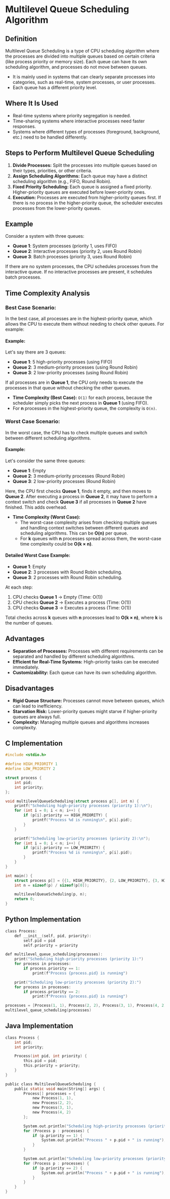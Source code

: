 # Multilevel Queue Scheduling Algorithm

## Definition
Multilevel Queue Scheduling is a type of CPU scheduling algorithm where the processes are divided into multiple queues based on certain criteria (like process priority or memory size). Each queue can have its own scheduling algorithm, and processes do not move between queues.

- It is mainly used in systems that can clearly separate processes into categories, such as real-time, system processes, or user processes.
- Each queue has a different priority level.

## Where It Is Used
- Real-time systems where priority segregation is needed.
- Time-sharing systems where interactive processes need faster responses.
- Systems where different types of processes (foreground, background, etc.) need to be handled differently.

## Steps to Perform Multilevel Queue Scheduling

1. **Divide Processes:** Split the processes into multiple queues based on their types, priorities, or other criteria.
2. **Assign Scheduling Algorithms:** Each queue may have a distinct scheduling algorithm (e.g., FIFO, Round Robin).
3. **Fixed Priority Scheduling:** Each queue is assigned a fixed priority. Higher-priority queues are executed before lower-priority ones.
4. **Execution:** Processes are executed from higher-priority queues first. If there is no process in the higher-priority queue, the scheduler executes processes from the lower-priority queues.

## Example

Consider a system with three queues:
- **Queue 1**: System processes (priority 1, uses FIFO)
- **Queue 2**: Interactive processes (priority 2, uses Round Robin)
- **Queue 3**: Batch processes (priority 3, uses Round Robin)

If there are no system processes, the CPU schedules processes from the interactive queue. If no interactive processes are present, it schedules batch processes.

## Time Complexity Analysis

### Best Case Scenario:
In the best case, all processes are in the highest-priority queue, which allows the CPU to execute them without needing to check other queues. For example:

#### Example:
Let's say there are 3 queues:
- **Queue 1**: 5 high-priority processes (using FIFO)
- **Queue 2**: 3 medium-priority processes (using Round Robin)
- **Queue 3**: 2 low-priority processes (using Round Robin)

If all processes are in **Queue 1**, the CPU only needs to execute the processes in that queue without checking the other queues.

- **Time Complexity (Best Case):** `O(1)` for each process, because the scheduler simply picks the next process in **Queue 1** (using FIFO). 
- For **n** processes in the highest-priority queue, the complexity is `O(n)`.

### Worst Case Scenario:
In the worst case, the CPU has to check multiple queues and switch between different scheduling algorithms.

#### Example:
Let's consider the same three queues:
- **Queue 1**: Empty
- **Queue 2**: 3 medium-priority processes (Round Robin)
- **Queue 3**: 2 low-priority processes (Round Robin)

Here, the CPU first checks **Queue 1**, finds it empty, and then moves to **Queue 2**. After executing a process in **Queue 2**, it may have to perform a context switch and check **Queue 3** if all processes in **Queue 2** have finished. This adds overhead.

- **Time Complexity (Worst Case):** 
    - The worst-case complexity arises from checking multiple queues and handling context switches between different queues and scheduling algorithms. This can be **O(n)** per queue.
    - For **k** queues with **n** processes spread across them, the worst-case time complexity could be **O(k × n)**.

#### Detailed Worst Case Example:
- **Queue 1**: Empty
- **Queue 2**: 3 processes with Round Robin scheduling.
- **Queue 3**: 2 processes with Round Robin scheduling.

At each step:
1. CPU checks **Queue 1** → Empty (Time: O(1))
2. CPU checks **Queue 2** → Executes a process (Time: O(1))
3. CPU checks **Queue 3** → Executes a process (Time: O(1))

Total checks across **k** queues with **n** processes lead to **O(k × n)**, where **k** is the number of queues.




## Advantages
- **Separation of Processes:** Processes with different requirements can be separated and handled by different scheduling algorithms.
- **Efficient for Real-Time Systems:** High-priority tasks can be executed immediately.
- **Customizability:** Each queue can have its own scheduling algorithm.

## Disadvantages
- **Rigid Queue Structure:** Processes cannot move between queues, which can lead to inefficiency.
- **Starvation Risk:** Lower-priority queues might starve if higher-priority queues are always full.
- **Complexity:** Managing multiple queues and algorithms increases complexity.

## C Implementation

```c
#include <stdio.h>

#define HIGH_PRIORITY 1
#define LOW_PRIORITY 2

struct process {
    int pid;
    int priority;
};

void multilevelQueueScheduling(struct process p[], int n) {
    printf("Scheduling high-priority processes (priority 1):\n");
    for (int i = 0; i < n; i++) {
        if (p[i].priority == HIGH_PRIORITY) {
            printf("Process %d is running\n", p[i].pid);
        }
    }

    printf("Scheduling low-priority processes (priority 2):\n");
    for (int i = 0; i < n; i++) {
        if (p[i].priority == LOW_PRIORITY) {
            printf("Process %d is running\n", p[i].pid);
        }
    }
}

int main() {
    struct process p[] = {{1, HIGH_PRIORITY}, {2, LOW_PRIORITY}, {3, HIGH_PRIORITY}, {4, LOW_PRIORITY}};
    int n = sizeof(p) / sizeof(p[0]);

    multilevelQueueScheduling(p, n);
    return 0;
}
```
## Python Implementation
```c
class Process:
    def __init__(self, pid, priority):
        self.pid = pid
        self.priority = priority

def multilevel_queue_scheduling(processes):
    print("Scheduling high-priority processes (priority 1):")
    for process in processes:
        if process.priority == 1:
            print(f"Process {process.pid} is running")

    print("Scheduling low-priority processes (priority 2):")
    for process in processes:
        if process.priority == 2:
            print(f"Process {process.pid} is running")

processes = [Process(1, 1), Process(2, 2), Process(3, 1), Process(4, 2)]
multilevel_queue_scheduling(processes)

```
## Java Implementation
```c
class Process {
    int pid;
    int priority;

    Process(int pid, int priority) {
        this.pid = pid;
        this.priority = priority;
    }
}

public class MultilevelQueueScheduling {
    public static void main(String[] args) {
        Process[] processes = {
            new Process(1, 1),
            new Process(2, 2),
            new Process(3, 1),
            new Process(4, 2)
        };

        System.out.println("Scheduling high-priority processes (priority 1):");
        for (Process p : processes) {
            if (p.priority == 1) {
                System.out.println("Process " + p.pid + " is running");
            }
        }

        System.out.println("Scheduling low-priority processes (priority 2):");
        for (Process p : processes) {
            if (p.priority == 2) {
                System.out.println("Process " + p.pid + " is running");
            }
        }
    }
}

```